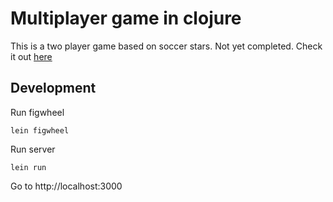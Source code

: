 # Multiplayer game in clojure

This is a two player game based on soccer stars. Not yet completed. Check it out [here](http://vibhavs.com:3000)

## Development
Run figwheel

    lein figwheel

Run server

    lein run
    
Go to http://localhost:3000
